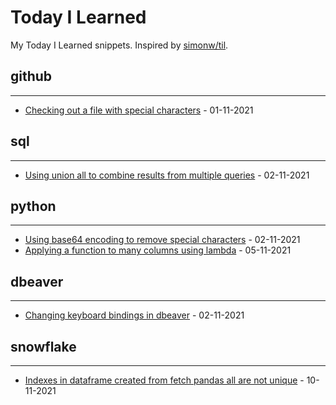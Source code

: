# Today I Learned

My Today I Learned snippets. Inspired by [simonw/til](https://github.com/simonw/til).

## **github**
----
- [Checking out a file with special characters](git/checking-out-file-with-special-characters.md) - 01-11-2021 

## **sql**
----
- [Using union all to combine results from multiple queries](sql/combine-multiple-queries-union-all.md) - 02-11-2021 

## **python**
----
- [Using base64 encoding to remove special characters](python/base64_encoding.md) - 02-11-2021 
- [Applying a function to many columns using lambda](python/applying-function-many-cols.md) - 05-11-2021 

## **dbeaver**
----
- [Changing keyboard bindings in dbeaver](dbeaver/changing-keyboard-bindings.md) - 02-11-2021 

## **snowflake**
----
- [Indexes in dataframe created from fetch pandas all are not unique](snowflake/indexes-non-unq-fetch-pandas-all.md) - 10-11-2021